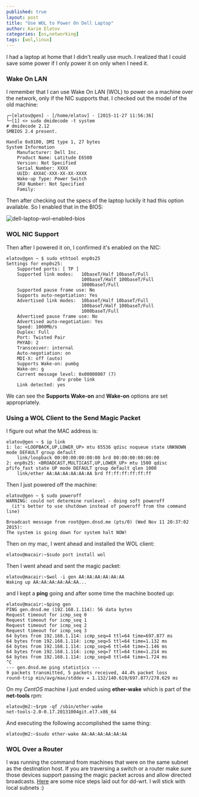 ```yaml
---
published: true
layout: post
title: "Use WOL to Power On Dell Laptop"
author: Karim Elatov
categories: [os,networking]
tags: [wol,linux]
---
```

I had a laptop at home that I didn't really use much. I realized that I could save some power if I only power it on only when I need it. 

### Wake On LAN

I remember that I can use Wake On LAN (WOL) to power on a machine over the network, only if the NIC supports that. I checked out the model of the old machine:

	┌─[elatov@gen] - [/home/elatov] - [2015-11-27 11:56:36]
	└─[1] <> sudo dmidecode -t system
	# dmidecode 2.12
	SMBIOS 2.4 present.
	
	Handle 0x0100, DMI type 1, 27 bytes
	System Information
		Manufacturer: Dell Inc.
		Product Name: Latitude E6500
		Version: Not Specified
		Serial Number: XXXX
		UUID: 4XX4C-XXX-XX-XX-XXXX
		Wake-up Type: Power Switch
		SKU Number: Not Specified
		Family:
	
Then after checking out the specs of the laptop luckily it had this option available. So I enabled that in the BIOS:

![dell-laptop-wol-enabled-bios](https://googledrive.com/host/0B4vYKT_-8g4IWE9kS2hMMmFuXzg/wol-dell-laptop/dell-laptop-wol-enabled-bios.jpg)

### WOL NIC Support

Then after I powered it on, I confirmed it's enabled on the NIC:

	elatov@gen ~ $ sudo ethtool enp0s25
	Settings for enp0s25:
		Supported ports: [ TP ]
		Supported link modes:   10baseT/Half 10baseT/Full
		                        100baseT/Half 100baseT/Full
		                        1000baseT/Full
		Supported pause frame use: No
		Supports auto-negotiation: Yes
		Advertised link modes:  10baseT/Half 10baseT/Full
		                        100baseT/Half 100baseT/Full
		                        1000baseT/Full
		Advertised pause frame use: No
		Advertised auto-negotiation: Yes
		Speed: 1000Mb/s
		Duplex: Full
		Port: Twisted Pair
		PHYAD: 2
		Transceiver: internal
		Auto-negotiation: on
		MDI-X: off (auto)
		Supports Wake-on: pumbg
		Wake-on: g
		Current message level: 0x00000007 (7)
				       drv probe link
		Link detected: yes

We can see the **Supports Wake-on** and **Wake-on** options are set appropriately.

### Using a WOL Client to the Send Magic Packet

I figure out what the MAC address is:

	elatov@gen ~ $ ip link
	1: lo: <LOOPBACK,UP,LOWER_UP> mtu 65536 qdisc noqueue state UNKNOWN mode DEFAULT group default
	    link/loopback 00:00:00:00:00:00 brd 00:00:00:00:00:00
	2: enp0s25: <BROADCAST,MULTICAST,UP,LOWER_UP> mtu 1500 qdisc pfifo_fast state UP mode DEFAULT group default qlen 1000
	    link/ether AA:AA:AA:AA:AA:AA brd ff:ff:ff:ff:ff:ff

Then I just powered off the machine:

	elatov@gen ~ $ sudo poweroff
	WARNING: could not determine runlevel - doing soft poweroff
	  (it's better to use shutdown instead of poweroff from the command line)
	
	Broadcast message from root@gen.dnsd.me (pts/0) (Wed Nov 11 20:37:02 2015):
	The system is going down for system halt NOW!

Then on my mac, I went ahead and installed the WOL client:

	elatov@macair:~$sudo port install wol

Then I went ahead and sent the magic packet:

	elatov@macair:~$wol -i gen AA:AA:AA:AA:AA:AA
	Waking up AA:AA:AA:AA:AA:AA...

and I kept a **ping** going and after some time the machine booted up:

	elatov@macair:~$ping gen
	PING gen.dnsd.me (192.168.1.114): 56 data bytes
	Request timeout for icmp_seq 0
	Request timeout for icmp_seq 1
	Request timeout for icmp_seq 2
	Request timeout for icmp_seq 3
	64 bytes from 192.168.1.114: icmp_seq=4 ttl=64 time=697.877 ms
	64 bytes from 192.168.1.114: icmp_seq=5 ttl=64 time=1.132 ms
	64 bytes from 192.168.1.114: icmp_seq=6 ttl=64 time=1.146 ms
	64 bytes from 192.168.1.114: icmp_seq=7 ttl=64 time=1.214 ms
	64 bytes from 192.168.1.114: icmp_seq=8 ttl=64 time=1.724 ms
	^C
	--- gen.dnsd.me ping statistics ---
	9 packets transmitted, 5 packets received, 44.4% packet loss
	round-trip min/avg/max/stddev = 1.132/140.619/697.877/278.629 ms

On my *CentOS* machine I just ended using **ether-wake** which is part of the
**net-tools** rpm:

	elatov@m2:~$rpm -qf /sbin/ether-wake
	net-tools-2.0-0.17.20131004git.el7.x86_64

And executing the following accomplished the same thing:

	elatov@m2:~$sudo ether-wake AA:AA:AA:AA:AA:AA

### WOL Over a Router
I was running the command from machines that were on the same subnet as the
destination host. If you are traversing a switch or a router make sure those devices support passing the magic packet across and allow directed broadcasts.
[Here](http://www.dd-wrt.com/wiki/index.php/WOL)  are some nice steps laid out
for dd-wrt. I will stick with local subnets :)
